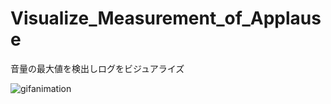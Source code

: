 # Visualize_Measurement_of_Applause
音量の最大値を検出しログをビジュアライズ


![gifanimation](https://github.com/Hiroki11x/Visualize_Measurement_of_Applause/blob/master/movie.gif)
